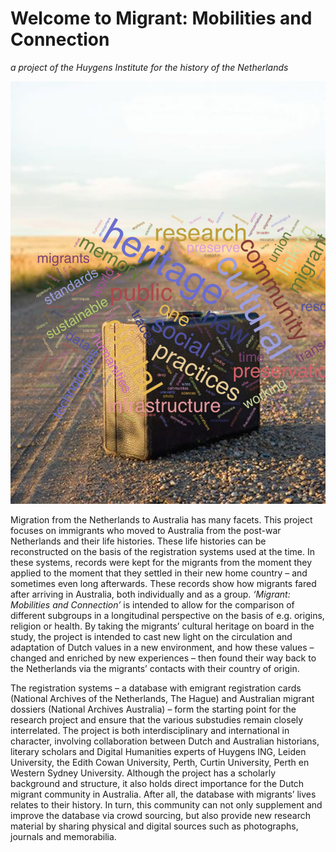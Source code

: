 # Welcome to Migrant: Mobilities and Connection

_a project of the Huygens Institute for the history of the Netherlands_

![img](./suitcase4.jpg)

Migration from the Netherlands to Australia has many facets. This project focuses on immigrants who moved to Australia from the post-war Netherlands and their life histories. These life histories can be reconstructed on the basis of the registration systems used at the time. In these systems, records were kept for the migrants from the moment they applied to the moment that they settled in their new home country – and sometimes even long afterwards. These records show how migrants fared after arriving in Australia, both individually and as a group. _‘Migrant: Mobilities and Connection’_ is intended to allow for the comparison of different subgroups in a longitudinal perspective on the basis of e.g. origins, religion or health. By taking the migrants’ cultural heritage on board in the study, the project is intended to cast new light on the circulation and adaptation of Dutch values in a new environment, and how these values – changed and enriched by new experiences – then found their way back to the Netherlands via the migrants’ contacts with their country of origin.

The registration systems – a database with emigrant registration cards (National Archives of the Netherlands, The Hague) and Australian migrant dossiers (National Archives Australia) – form the starting point for the research project and ensure that the various substudies remain closely interrelated. The project is both interdisciplinary and international in character, involving collaboration between Dutch and Australian historians, literary scholars and Digital Humanities experts of Huygens ING, Leiden University, the Edith Cowan University, Perth, Curtin University, Perth en Western Sydney University. Although the project has a scholarly background and structure, it also holds direct importance for the Dutch migrant community in Australia. After all, the database with migrants’ lives relates to their history. In turn, this community can not only supplement and improve the database via crowd sourcing, but also provide new research material by sharing physical and digital sources such as photographs, journals and memorabilia.
